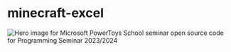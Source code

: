 # minecraft-excel
![Hero image for Microsoft PowerToys]([https://github.com/ProfiPoint/minecraft-excel/blob/main/screenshots/minecraf-excel-logo.png])
School seminar open source code for Programming Seminar 2023/2024
